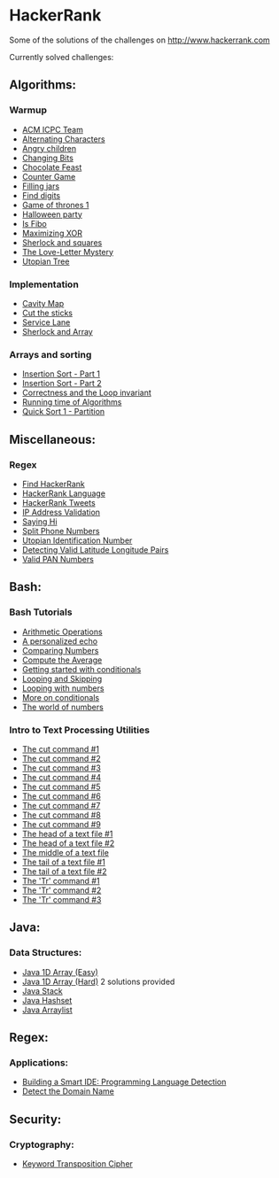 HackerRank
==========

Some of the solutions of the challenges on http://www.hackerrank.com

Currently solved challenges:

Algorithms:
----------

### Warmup
- [ACM ICPC Team](https://www.hackerrank.com/challenges/acm-icpc-team)
- [Alternating Characters](https://www.hackerrank.com/challenges/alternating-characters)
- [Angry children](https://www.hackerrank.com/challenges/angry-children)
- [Changing Bits](https://www.hackerrank.com/challenges/changing-bits)
- [Chocolate Feast](https://www.hackerrank.com/challenges/chocolate-feast)
- [Counter Game](https://www.hackerrank.com/challenges/counter-game)
- [Filling jars](https://www.hackerrank.com/challenges/filling-jars)
- [Find digits](https://www.hackerrank.com/challenges/find-digits)
- [Game of thrones 1](https://www.hackerrank.com/challenges/game-of-thrones)
- [Halloween party](https://www.hackerrank.com/challenges/halloween-party)
- [Is Fibo](https://www.hackerrank.com/challenges/is-fibo)
- [Maximizing XOR](https://www.hackerrank.com/challenges/maximizing-xor)
- [Sherlock and squares](https://www.hackerrank.com/challenges/sherlock-and-squares)
- [The Love-Letter Mystery](https://www.hackerrank.com/challenges/the-love-letter-mystery)
- [Utopian Tree](https://www.hackerrank.com/challenges/utopian-tree)

### Implementation
- [Cavity Map](https://www.hackerrank.com/challenges/cavity-map)
- [Cut the sticks](https://www.hackerrank.com/challenges/cut-the-sticks)
- [Service Lane](https://www.hackerrank.com/challenges/service-lane)
- [Sherlock and Array](https://www.hackerrank.com/challenges/sherlock-and-array)

### Arrays and sorting
- [Insertion Sort - Part 1](https://www.hackerrank.com/challenges/insertionsort1)
- [Insertion Sort - Part 2](https://www.hackerrank.com/challenges/insertionsort1)
- [Correctness and the Loop invariant](https://www.hackerrank.com/challenges/correctness-invariant)
- [Running time of Algorithms](https://www.hackerrank.com/challenges/runningtime)
- [Quick Sort 1 - Partition](https://www.hackerrank.com/challenges/runningtime)


Miscellaneous:
-------------
### Regex
- [Find HackerRank](https://www.hackerrank.com/challenges/find-hackerrank)
- [HackerRank Language](https://www.hackerrank.com/challenges/hackerrank-language)
- [HackerRank Tweets](https://www.hackerrank.com/challenges/hackerrank-tweets)
- [IP Address Validation](https://www.hackerrank.com/challenges/ip-address-validation)
- [Saying Hi](https://www.hackerrank.com/challenges/saying-hi)
- [Split Phone Numbers](https://www.hackerrank.com/challenges/hackerrank-tweets)
- [Utopian Identification Number](https://www.hackerrank.com/challenges/utopian-identification-number)
- [Detecting Valid Latitude Longitude Pairs](https://www.hackerrank.com/challenges/hackerrank-tweets)
- [Valid PAN Numbers](https://www.hackerrank.com/challenges/valid-pan-format)

Bash:
----
### Bash Tutorials
- [Arithmetic Operations](https://www.hackerrank.com/challenges://www.hackerrank.com/challenges/bash-tutorials---arithmetic-operations)
- [A personalized echo](https://www.hackerrank.com/challenges://www.hackerrank.com/challenges/bash-tutorials---a-personalized-echo)
- [Comparing Numbers](https://www.hackerrank.com/challenges://www.hackerrank.com/challenges/bash-tutorials---comparing-numbers)
- [Compute the Average](https://www.hackerrank.com/challenges://www.hackerrank.com/challenges/bash-tutorials---compute-the-average)
- [Getting started with conditionals](https://www.hackerrank.com/challenges/bash-tutorials---getting-started-with-conditionals)
- [Looping and Skipping](https://www.hackerrank.com/challenges/bash-tutorials---looping-and-skipping)
- [Looping with numbers](https://www.hackerrank.com/challenges/bash-tutorials---looping-with-numbers)
- [More on conditionals](https://www.hackerrank.com/challenges/bash-tutorials---more-on-conditionals)
- [The world of numbers](https://www.hackerrank.com/challenges/bash-tutorials---the-world-of-numbers)

### Intro to Text Processing Utilities
- [The cut command #1](https://www.hackerrank.com/challenges/text-processing-cut-1)
- [The cut command #2](https://www.hackerrank.com/challenges/text-processing-cut-2)
- [The cut command #3](https://www.hackerrank.com/challenges/text-processing-cut-3)
- [The cut command #4](https://www.hackerrank.com/challenges/text-processing-cut-4)
- [The cut command #5](https://www.hackerrank.com/challenges/text-processing-cut-5)
- [The cut command #6](https://www.hackerrank.com/challenges/text-processing-cut-6)
- [The cut command #7](https://www.hackerrank.com/challenges/text-processing-cut-7)
- [The cut command #8](https://www.hackerrank.com/challenges/text-processing-cut-8)
- [The cut command #9](https://www.hackerrank.com/challenges/text-processing-cut-9)
- [The head of a text file #1](https://www.hackerrank.com/challenges/text-processing-head-1)
- [The head of a text file #2](https://www.hackerrank.com/challenges/text-processing-head-2)
- [The middle of a text file](https://www.hackerrank.com/challenges/text-processing-in-linux---the-middle-of-a-text-file)
- [The tail of a text file #1](https://www.hackerrank.com/challenges/text-processing-tail-1)
- [The tail of a text file #2](https://www.hackerrank.com/challenges/text-processing-tail-2)
- [The 'Tr' command #1](https://www.hackerrank.com/challenges/text-processing-tr-1)
- [The 'Tr' command #2](https://www.hackerrank.com/challenges/text-processing-tr-2)
- [The 'Tr' command #3](https://www.hackerrank.com/challenges/text-processing-tr-3)

Java:
----

### Data Structures:
- [Java 1D Array (Easy)](https://www.hackerrank.com/challenges/java-1d-array-easy)
- [Java 1D Array (Hard)](https://www.hackerrank.com/challenges/java-1d-array) 2 solutions provided
- [Java Stack](https://www.hackerrank.com/challenges/java-stack)
- [Java Hashset](https://www.hackerrank.com/challenges/java-hashset)
- [Java Arraylist](https://www.hackerrank.com/challenges/java-arraylist)

Regex:
-----

### Applications:
- [Building a Smart IDE: Programming Language Detection](https://www.hackerrank.com/challenges/programming-language-detection/)
- [Detect the Domain Name](https://www.hackerrank.com/challenges/detect-the-domain-name)

Security:
--------

### Cryptography:
 - [Keyword Transposition Cipher](https://www.hackerrank.com/challenges/keyword-transposition-cipher)

